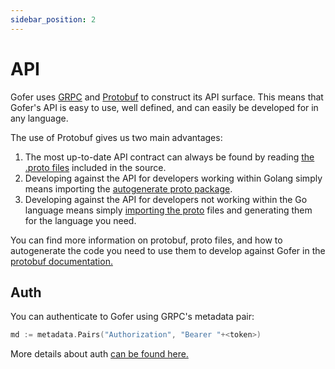 ```yaml
---
sidebar_position: 2
---
```


# API

Gofer uses [GRPC](https://grpc.io/) and [Protobuf](https://developers.google.com/protocol-buffers) to construct its API surface. This means that Gofer's API is easy to use, well defined, and can easily be developed for in any language.

The use of Protobuf gives us two main advantages:

1. The most up-to-date API contract can always be found by reading [the .proto files](https://github.com/clintjedwards/gofer/blob/main/proto/gofer.proto) included in the source.
2. Developing against the API for developers working within Golang simply means importing the [autogenerate proto package](https://pkg.go.dev/github.com/clintjedwards/gofer/proto).
3. Developing against the API for developers not working within the Go language means simply [importing the proto](https://github.com/clintjedwards/gofer/blob/main/proto/gofer.proto) files and generating them for the language you need.

You can find more information on protobuf, proto files, and how to autogenerate the code you need to use them to develop against Gofer in the [protobuf documentation.](https://developers.google.com/protocol-buffers/docs/overview)

## Auth

You can authenticate to Gofer using GRPC's metadata pair:

```go
md := metadata.Pairs("Authorization", "Bearer "+<token>)
```

More details about auth [can be found here.](server-configuration/auth)

